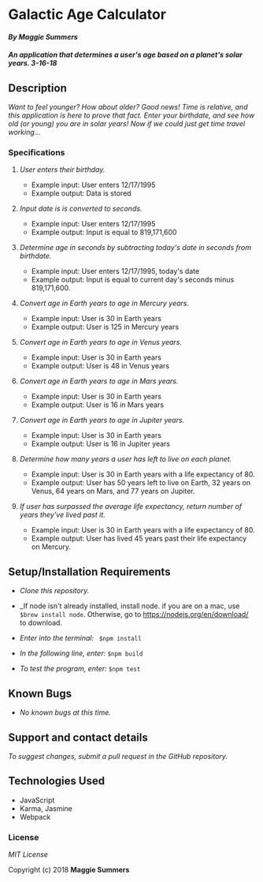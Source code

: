 # Galactic Age Calculator

#### _By Maggie Summers_

#### _An application that determines a user's age based on a planet's solar years. 3-16-18_

## Description

_Want to feel younger? How about older? Good news! Time is relative, and this application is here to prove that fact. Enter your birthdate, and see how old (or young) you are in solar years! Now if we could just get time travel working..._

### Specifications
 1. _User enters their birthday._
     * Example input: User enters 12/17/1995
     * Example output: Data is stored

 2. _Input date is is converted to seconds._
     * Example input: User enters 12/17/1995
     * Example output: Input is equal to 819,171,600

 3. _Determine age in seconds by subtracting today's date in seconds from birthdate._
     * Example input: User enters 12/17/1995, today's date
     * Example output: Input is equal to current day's seconds minus 819,171,600.

 4. _Convert age in Earth years to age in Mercury years._
     * Example input: User is 30 in Earth years
     * Example output: User is 125 in Mercury years

 5. _Convert age in Earth years to age in Venus years._
     * Example input: User is 30 in Earth years
     * Example output: User is 48 in Venus years

 6. _Convert age in Earth years to age in Mars years._
     * Example input: User is 30 in Earth years
     * Example output: User is 16 in Mars years

 7. _Convert age in Earth years to age in Jupiter years._
     * Example input: User is 30 in Earth years
     * Example output: User is 16 in Jupiter years

 8. _Determine how many years a user has left to live on each planet._
     * Example input: User is 30 in Earth years with a life expectancy of 80.  
     * Example output: User has 50 years left to live on Earth, 32 years on Venus, 64 years on Mars, and 77 years on Jupiter.

 9. _If user has surpassed the average life expectancy, return number of years they've lived past it._
     * Example input: User is 30 in Earth years with a life expectancy of 80.  
     * Example output: User has lived 45 years past their life expectancy on Mercury.

## Setup/Installation Requirements

  * _Clone this repository._

  * _If node isn't already installed, install node. if you are on a mac, use ``` $brew install node```. Otherwise, go to https://nodejs.org/en/download/ to download.


  * _Enter into the terminal:_ ``` $npm install```

  * _In the following line, enter:_ ```$npm build```

  * _To test the program, enter:_ ```$npm test```

## Known Bugs

  * _No known bugs at this time._

## Support and contact details

  _To suggest changes, submit a pull request in the GitHub repository._

## Technologies Used

  * JavaScript
  * Karma, Jasmine
  * Webpack

### License

  *MIT License*

Copyright (c) 2018 **Maggie Summers**
